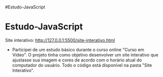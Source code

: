 #Estudo-JavaScript
# Estudo-JavaScript

Site interativo: http://127.0.0.1:5500/site-interativo.html
- Participei de um estudo básico durante o curso online "Curso em Vídeo". O projeto tinha como objetivo desenvolver um site interativo que ajustasse sua imagem e cores de acordo com o horário atual do computador do usuário. Todo o código está disponível na pasta "Site Interativo".

